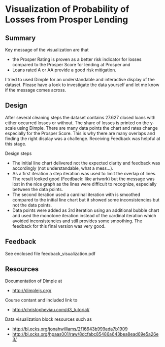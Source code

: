 # Visualization of Probability of Losses from Prosper Lending

## Summary

Key message of the visualization are that 
 - the Prosper Rating is proven as a better risk indicator for losses compared to the Prosper Score for lending at Prosper and 
 - Loans rated A or AA provide a good risk mitigation. 

I tried to used Dimple for an understandable and interactive display of the dataset. Please have a look to investigate the data yourself and let me know if the message comes across.

## Design 

After several cleaning steps the dataset contains 27.627 closed loans with either occurred losses or without. The share of losses is printed on the y-scale using Dimple. There are many data points the chart and rates change especially for the Prosper Score. This is why there are many overlaps and finding the right display was a challenge. Receiving Feedback was helpful at this stage. 

Design steps 
 - The initial line chart delivered not the expected clarity and feedback was accordingly (not understandable, what a mess…). 
 - As a first iteration a step iteration was used to limit the overlap of lines. The result looked good (Feedback: like artwork) but the message was lost in the nice graph as the lines were difficult to recognize, especially between the data points. 
 - The second iteration used a cardinal iteration with is smoothed compared to the initial line chart but it showed some inconsistencies but not the data points. 
 - Data points were added as 3rd iteration using an additional bubble chart and used the monotone iteration instead of the cardinal iteration which avoided inconsistencies and still provides some smoothing. The feedback for this final version was very good. 

## Feedback 

See enclosed file feedback_visualization.pdf

## Resources 

Documentation of Dimple at
 - http://dimplejs.org/
 
Course contant and included link to
 - http://christopheviau.com/d3_tutorial/
 
Data visualization block resources such as 
 - http://bl.ocks.org/jonahwilliams/2f16643b999ada7b1909
 - http://bl.ocks.org/hpaas001/raw/8dcfabc85486a643bea8ead69e5a26e3/



